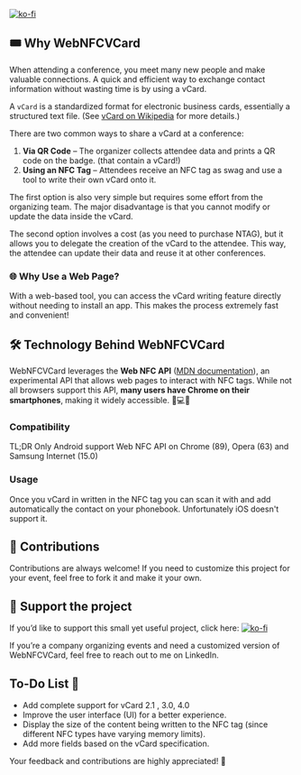 [![ko-fi](https://ko-fi.com/img/githubbutton_sm.svg)](https://ko-fi.com/Z8Z01C2S57)

## 🎟️ Why WebNFCVCard 
When attending a conference, you meet many new people and make valuable connections. A quick and efficient way to exchange contact information without wasting time is by using a vCard. 

A `vCard` is a standardized format for electronic business cards, essentially a structured text file. (See [vCard on Wikipedia](https://en.wikipedia.org/wiki/VCard) for more details.) 

There are two common ways to share a vCard at a conference:
1. **Via QR Code** – The organizer collects attendee data and prints a QR code on the badge. (that contain a vCard!)
2. **Using an NFC Tag** – Attendees receive an NFC tag as swag and use a tool to write their own vCard onto it.

The first option is also very simple but requires some effort from the organizing team. The major disadvantage is that you cannot modify or update the data inside the vCard.

The second option involves a cost (as you need to purchase NTAG), but it allows you to delegate the creation of the vCard to the attendee. This way, the attendee can update their data and reuse it at other conferences.

### 🌐 Why Use a Web Page? 
With a web-based tool, you can access the vCard writing feature directly without needing to install an app. This makes the process extremely fast and convenient! 

## 🛠️ Technology Behind WebNFCVCard 
WebNFCVCard leverages the **Web NFC API** ([MDN documentation](https://developer.mozilla.org/en-US/docs/Web/API/Web_NFC_API)), an experimental API that allows web pages to interact with NFC tags. While not all browsers support this API, **many users have Chrome on their smartphones**, making it widely accessible. 📱💻✅

### Compatibility 
TL;DR Only Android support Web NFC API on Chrome (89), Opera (63) and Samsung Internet (15.0)

### Usage 
Once you vCard in written in the NFC tag you can scan it with and add automatically the contact on your phonebook. Unfortunately iOS doesn't support it.

## 🤗 Contributions 
Contributions are always welcome! If you need to customize this project for your event, feel free to fork it and make it your own.

## 🤙 Support the project 
If you’d like to support this small yet useful project, click here: [![ko-fi](https://ko-fi.com/img/githubbutton_sm.svg)](https://ko-fi.com/Z8Z01C2S57)

If you’re a company organizing events and need a customized version of WebNFCVCard, feel free to reach out to me on LinkedIn.

## To-Do List 📝
- Add complete support for vCard 2.1 , 3.0, 4.0
- Improve the user interface (UI) for a better experience.
- Display the size of the content being written to the NFC tag (since different NFC types have varying memory limits).
- Add more fields based on the vCard specification.

Your feedback and contributions are highly appreciated! 💬
